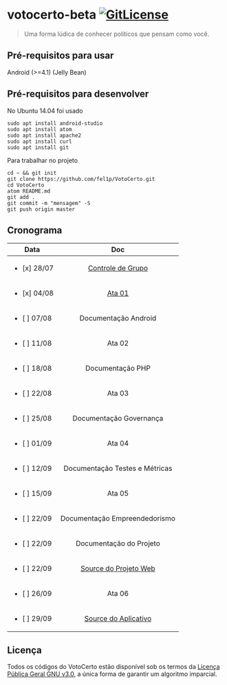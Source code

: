 # votocerto-beta [![GitLicense](https://gitlicense.com/badge/fel1p/VotoCerto)](https://gitlicense.com/license/fel1p/VotoCerto)
> Uma forma lúdica de conhecer políticos que pensam como você.

## Pré-requisitos para usar

Android (>=4.1) (Jelly Bean)

## Pré-requisitos para desenvolver

No Ubuntu 14.04 foi usado
```
sudo apt install android-studio
sudo apt install atom
sudo apt install apache2
sudo apt install curl
sudo apt install git
```
Para trabalhar no projeto
```
cd ~ && git init
git clone https://github.com/fel1p/VotoCerto.git
cd VotoCerto
atom README.md
git add .
git commit -m "mensagem" -S
git push origin master
```

## Cronograma

| Data                        | Doc               |
|-----------------------------|:-----------------:|
| <ul><li>[x] 28/07</li></ul> | <a href="/docs/20180728-controle_de_grupo.doc">Controle de Grupo</a> |
| <ul><li>[x] 04/08</li></ul> | <a href="/docs/20180804-ata1.pdf">Ata 01</a> |
| <ul><li>[ ] 07/08</li></ul> | Documentação Android |
| <ul><li>[ ] 11/08</li></ul> | Ata 02 |
| <ul><li>[ ] 18/08</li></ul> | Documentação PHP |
| <ul><li>[ ] 22/08</li></ul> | Ata 03 |
| <ul><li>[ ] 25/08</li></ul> | Documentação Governança |
| <ul><li>[ ] 01/09</li></ul> | Ata 04 |
| <ul><li>[ ] 12/09</li></ul> | Documentação Testes e Métricas |
| <ul><li>[ ] 15/09</li></ul> | Ata 05 |
| <ul><li>[ ] 22/09</li></ul> | Documentação Empreendedorismo |
| <ul><li>[ ] 22/09</li></ul> | Documentação do Projeto |
| <ul><li>[ ] 22/09</li></ul> | <a href="web">Source do Projeto Web</a> |
| <ul><li>[ ] 26/09</li></ul> | Ata 06 |
| <ul><li>[ ] 29/09</li></ul> | <a href="apk">Source do Aplicativo</a> |

## Licença

Todos os códigos do VotoCerto estão disponível sob os termos da <a href="LICENSE">Licença Pública Geral GNU v3.0</a>,
a única forma de garantir um algoritmo imparcial.
